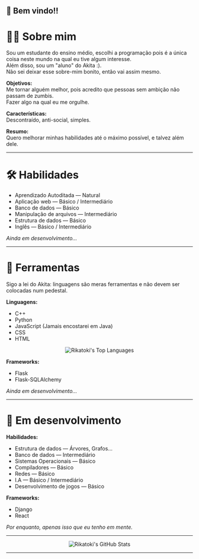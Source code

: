 ## 👋 Bem vindo!!
# 🧑‍💻 Sobre mim
Sou um estudante do ensino médio, escolhi a programação pois é a única coisa neste mundo na qual eu tive algum interesse.    
Além disso, sou um "aluno" do Akita :).    
Não sei deixar esse sobre-mim bonito, então vai assim mesmo.

**Objetivos:**  
Me tornar alguém melhor, pois acredito que pessoas sem ambição não passam de zumbis.  
Fazer algo na qual eu me orgulhe.

**Características:**  
Descontraído, anti-social, simples.

**Resumo:**  
Quero melhorar minhas habilidades até o máximo possível, e talvez além dele.

---

# 🛠️ Habilidades
- Aprendizado Autoditada — Natural
- Aplicação web — Básico / Intermediário
- Banco de dados — Básico
- Manipulação de arquivos — Intermediário
- Estrutura de dados — Básico
- Inglês — Básico / Intermediário

*Ainda em desenvolvimento...*

---

# 🧰 Ferramentas

Sigo a lei do Akita: linguagens são meras ferramentas e não devem ser colocadas num pedestal.

**Linguagens:**
- C++
- Python
- JavaScript (Jamais encostarei em Java)
- CSS
- HTML

<p align="center">
  <img src="https://github-readme-stats.vercel.app/api/top-langs/?username=Rikatoki&layout=compact&theme=radical" alt="Rikatoki's Top Languages"/>
</p>

**Frameworks:**
- Flask
- Flask-SQLAlchemy

*Ainda em desenvolvimento...*

---

# 🚀 Em desenvolvimento

**Habilidades:**
- Estrutura de dados — Árvores, Grafos...
- Banco de dados — Intermediário
- Sistemas Operacionais — Básico
- Compiladores — Básico
- Redes — Básico
- I.A — Básico / Intermediário
- Desenvolvimento de jogos — Básico

**Frameworks:**
- Django
- React

*Por enquanto, apenas isso que eu tenho em mente.*

---
<!-- GitHub Profile Status Panel -->
<p align="center">
  <img src="https://github-readme-stats.vercel.app/api?username=Rikatoki&show_icons=true&theme=radical" alt="Rikatoki's GitHub Stats"/>
</p>

---
